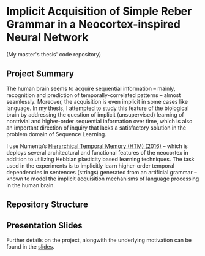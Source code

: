 # Implicit Acquisition of Simple Reber Grammar in a Neocortex-inspired Neural Network
(My master's thesis' code repository)

## Project Summary
The human brain seems to acquire sequential information – mainly, recognition and prediction of temporally-correlated patterns – almost seamlessly. Moreover, the acquisition is even implicit in some cases like language. In my thesis, I attempted to study this feature of the biological brain by addressing the question of implicit (unsupervised) learning of nontrivial and higher-order sequential information over time, which is also an important direction of inquiry that lacks a satisfactory solution in the problem domain of Sequence Learning.

I use Numenta’s [Hierarchical Temporal Memory (HTM) (2016)](https://numenta.com/neuroscience-research/research-publications/papers/why-neurons-have-thousands-of-synapses-theory-of-sequence-memory-in-neocortex/) – which is deploys several architectural and functional features of the neocortex in addition to utilizing Hebbian plasticity based learning techniques. The task used in the experiments is to implicitly learn higher-order temporal dependencies in sentences (strings) generated from an artificial grammar – known to model the implicit acquisition mechanisms of language processing in the human brain.

## Repository Structure



## Presentation Slides
Further details on the project, alongwith the underlying motivation can be found in the [slides](https://github.com/TaherHabib/sequence-learning-model/blob/master/Modelling%20Implicit%20Acquisition%20of%20Sequential%20Information%20Using%20a%20Neocortical%20Neural%20Network%20Hierarchical%20Temporal%20Memory.pdf).
